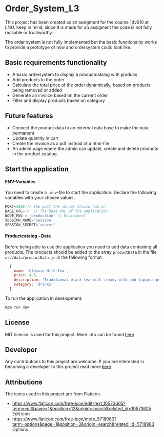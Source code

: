 # Order_System_L3
This project has been created as an assigment for the course 1dv610 at LNU. Keep in mind, since it is made for an assigment the code is not fully realiable or trustworthy.

The order system is not fully implemented but the basic functionality works to provide a prototype of how and ordersystem could look like.


## Basic requirements functionality
- A basic ordersystem to display a productcatalog with producs
- Add products to the order
- Calculate the total price of the order dynamically, based on products being removed or added
- Generate an invoice based on the current order
- Filter and display products based on category

## Future features
- Connect the product data to an external data base to make the data permanent
- Update quantity in cart
- Create the invoice as a pdf instead of a html-file
- An admin page where the admin can update, create and delete products in the product catalog


## Start the application

####  ENV-Variables
You need to create a `.env`-file to start the application. Declare the following variables with your chosen values.
```js
PORT=3000 // The port the server should run on
BASE_URL='/' // The base URL of the application
NODE_ENV = 'production' // Enviroment
SESSION_NAME='session'
SESSION_SECRET='secret'
```

#### Productcatalog - Data
Before being able to use the application you need to add data  containing all products. The products should be added to the array `productData` in the file `src/data/productData.js` in the following format:

```js
  {
    name: 'Classic Milk Tea',
    price: 4.5,
    description: 'Traditional black tea with creamy milk and tapioca pearls',
    category: 'drinks'
  }
```

To run the application in development:
```bash
npm run dev
```

## License
MIT license is used for this project. More info can be found [here](/LICENSE)

## Developer
Any contributions to this project are welcome. If you are interested in becoming a developer to this project read more [here](./docs/developer.md)

## Attributions
The icons used in this project are from Flaticon.
- https://www.flaticon.com/free-icon/edit-text_10573605?term=edit&page=1&position=12&origin=search&related_id=10573605 Edit icon
- https://www.flaticon.com/free-icon/more_5718983?term=options&page=1&position=3&origin=search&related_id=5718983 Options
